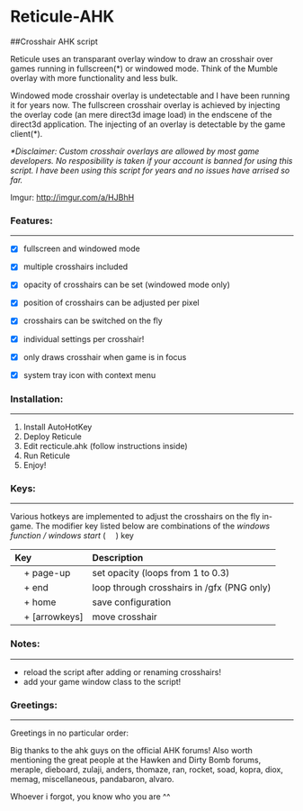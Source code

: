 # Reticule-AHK
##Crosshair AHK script

Reticule uses an transparant overlay window to draw an crosshair over games running in fullscreen(*) or windowed mode. Think of the Mumble overlay with more functionality and less bulk.

Windowed mode crosshair overlay is undetectable and I have been running it for years now. The fullscreen crosshair overlay is achieved by injecting the overlay code (an mere direct3d image load) in the endscene of the direct3d application. The injecting of an overlay is detectable by the game client(*).

*\*Disclaimer: Custom crosshair overlays are allowed by most game developers. No resposibility is taken if your account is banned for using this script. I have been using this script for years and no issues have arrised so far.*

Imgur: http://imgur.com/a/HJBhH

### Features:
---------
- [x] fullscreen and windowed mode
- [x] multiple crosshairs included
- [x] opacity of crosshairs can be set (windowed mode only)
- [x] position of crosshairs can be adjusted per pixel
- [x] crosshairs can be switched on the fly
- [x] individual settings per crosshair!
- [x] only draws crosshair when game is in focus
- [x] system tray icon with context menu


### Installation:
-------------
1. Install AutoHotKey
2. Deploy Reticule
3. Edit recticule.ahk (follow instructions inside)
4. Run Reticule
5. Enjoy!


### Keys:
-----

Various hotkeys are implemented to adjust the crosshairs on the fly in-game. The modifier key listed below are combinations of the *windows function / windows start* ( <img src="http://i.imgur.com/jDaD7Mc.png" width="10"/> ) key

| Key | Description |
| :--- | :--- |
| <img src="http://i.imgur.com/jDaD7Mc.png" width="12"/> + page-up | set opacity (loops from 1 to 0.3) |
| <img src="http://i.imgur.com/jDaD7Mc.png" width="12"/> + end | loop through crosshairs in /gfx (PNG only) |
| <img src="http://i.imgur.com/jDaD7Mc.png" width="12"/> + home | save configuration |
| <img src="http://i.imgur.com/jDaD7Mc.png" width="12"/> + [arrowkeys] | move crosshair |


### Notes:
------
- reload the script after adding or renaming crosshairs!
- add your game window class to the script!

### Greetings:
---
Greetings in no particular order:

Big thanks to the ahk guys on the official AHK forums! Also worth mentioning the great people at the Hawken and Dirty Bomb forums, meraple, dieboard, zulaji, anders, thomaze, ran, rocket, soad, kopra, diox, memag, miscellaneous, pandabaron, alvaro.

Whoever i forgot, you know who you are ^^

